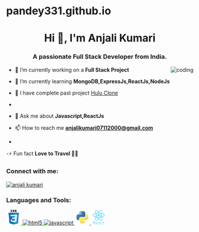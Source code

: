 # pandey331.github.io
<h1 align="center">Hi 👋, I'm Anjali Kumari</h1>
<h3 align="center">A passionate Full Stack Developer from India.</h3>
<img align="right" alt="coding" width="" src="https://user-images.githubusercontent.com/55389276/140866485-8fb1c876-9a8f-4d6a-98dc-08c4981eaf70.gif">

- 🔭 I’m currently working on a **Full Stack Project**

- 🌱 I’m currently learning **MongoDB,ExpressJs,ReactJs,NodeJs**

- 🤝 I have complete past project [Hulu Clone](https://github.com/pandey331/hulu-clone)
- 
- 💬 Ask me about **Javascript,ReactJs**

- 📫 How to reach me **anjalikumari07112000@gmail.com**
- 
-⚡ Fun fact **Love to Travel 🧳🧳**


<h3 align="left">Connect with me:</h3>
<p align="left">
<a href="https://linkedin.com/in/anjaliikumari/" target="blank"><img align="center" src="https://raw.githubusercontent.com/rahuldkjain/github-profile-readme-generator/master/src/images/icons/Social/linked-in-alt.svg" alt="anjali kumari" height="30" width="40" /></a>
</p>

<h3 align="left">Languages and Tools:</h3>
<p align="left"> 
<a href="https://www.w3schools.com/css/" target="_blank" rel="noreferrer"> <img src="https://raw.githubusercontent.com/devicons/devicon/master/icons/css3/css3-original-wordmark.svg"
alt="css3" width="40" height="40"/> </a> 
<a href="https://www.w3.org/html/" target="_blank" rel="noreferrer"> <img src="https://raw.githubusercontent.com/devicons/devicon/master/icons/html5/html
original-wordmark.svg" alt="html5" width="40" height="40"/> </a> <a href="https://developer.mozilla.org/en-US/docs/Web/JavaScript" target="_blank" rel="noreferrer"> <img src="https://raw.githubusercontent.com/
devicons/devicon/master/icons/javascript/javascript-original.svg" alt="javascript" width="40" height="40"/> </a> 
<a href="https://www.python.org" target="_blank"
  rel="noreferrer"> <img src="https://raw.githubusercontent.com/devicons/devicon/master/icons/python/python-original.svg" alt="python" width="40" height="40"/> </a> 
  <a href="https://reactjs.org/" target="_blank" rel="noreferrer"> <img src="https://raw.githubusercontent.com/devicons/devicon/master/icons/react/react-original-wordmark.svg" alt="react" width="40"
                                                                     height="40"/> </a> </p>

